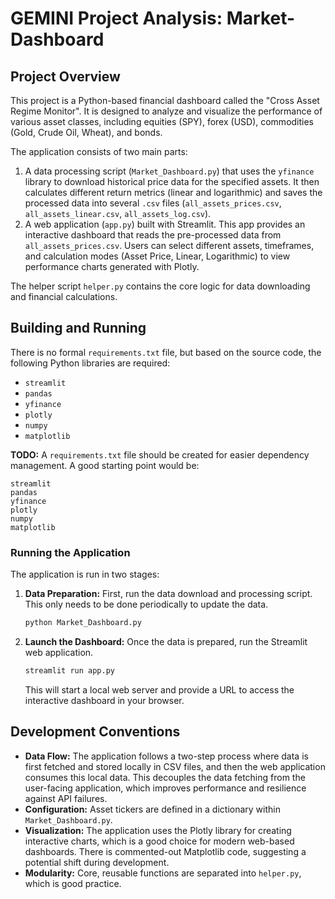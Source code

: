# GEMINI Project Analysis: Market-Dashboard

## Project Overview

This project is a Python-based financial dashboard called the "Cross Asset Regime Monitor". It is designed to analyze and visualize the performance of various asset classes, including equities (SPY), forex (USD), commodities (Gold, Crude Oil, Wheat), and bonds.

The application consists of two main parts:
1.  A data processing script (`Market_Dashboard.py`) that uses the `yfinance` library to download historical price data for the specified assets. It then calculates different return metrics (linear and logarithmic) and saves the processed data into several `.csv` files (`all_assets_prices.csv`, `all_assets_linear.csv`, `all_assets_log.csv`).
2.  A web application (`app.py`) built with Streamlit. This app provides an interactive dashboard that reads the pre-processed data from `all_assets_prices.csv`. Users can select different assets, timeframes, and calculation modes (Asset Price, Linear, Logarithmic) to view performance charts generated with Plotly.

The helper script `helper.py` contains the core logic for data downloading and financial calculations.

## Building and Running

There is no formal `requirements.txt` file, but based on the source code, the following Python libraries are required:
- `streamlit`
- `pandas`
- `yfinance`
- `plotly`
- `numpy`
- `matplotlib`

**TODO:** A `requirements.txt` file should be created for easier dependency management. A good starting point would be:
```
streamlit
pandas
yfinance
plotly
numpy
matplotlib
```

### Running the Application

The application is run in two stages:

1.  **Data Preparation:** First, run the data download and processing script. This only needs to be done periodically to update the data.
    ```bash
    python Market_Dashboard.py
    ```

2.  **Launch the Dashboard:** Once the data is prepared, run the Streamlit web application.
    ```bash
    streamlit run app.py
    ```
    This will start a local web server and provide a URL to access the interactive dashboard in your browser.

## Development Conventions

*   **Data Flow:** The application follows a two-step process where data is first fetched and stored locally in CSV files, and then the web application consumes this local data. This decouples the data fetching from the user-facing application, which improves performance and resilience against API failures.
*   **Configuration:** Asset tickers are defined in a dictionary within `Market_Dashboard.py`.
*   **Visualization:** The application uses the Plotly library for creating interactive charts, which is a good choice for modern web-based dashboards. There is commented-out Matplotlib code, suggesting a potential shift during development.
*   **Modularity:** Core, reusable functions are separated into `helper.py`, which is good practice.
